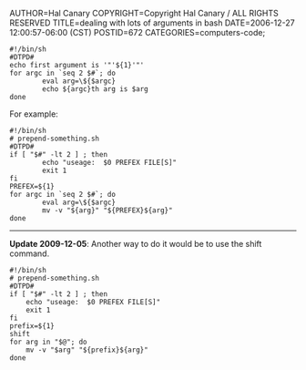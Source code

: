 AUTHOR=Hal Canary
COPYRIGHT=Copyright Hal Canary / ALL RIGHTS RESERVED
TITLE=dealing with lots of arguments in bash
DATE=2006-12-27 12:00:57-06:00 (CST)
POSTID=672
CATEGORIES=computers-code;

    #!/bin/sh
    #DTPD#
    echo first argument is '"'${1}'"'
    for argc in `seq 2 $#`; do
            eval arg=\${$argc}
            echo ${argc}th arg is $arg
    done

For example:

    #!/bin/sh
    # prepend-something.sh
    #DTPD#
    if [ "$#" -lt 2 ] ; then
            echo "useage:  $0 PREFEX FILE[S]"
            exit 1
    fi
    PREFEX=${1}
    for argc in `seq 2 $#`; do
            eval arg=\${$argc}
            mv -v "${arg}" "${PREFEX}${arg}"
    done

* * *

**Update 2009-12-05**: Another way to do it would be to use the shift command.

    #!/bin/sh
    # prepend-something.sh
    #DTPD#
    if [ "$#" -lt 2 ] ; then
        echo "useage:  $0 PREFEX FILE[S]"
        exit 1
    fi
    prefix=${1}
    shift
    for arg in "$@"; do
        mv -v "$arg" "${prefix}${arg}"
    done
